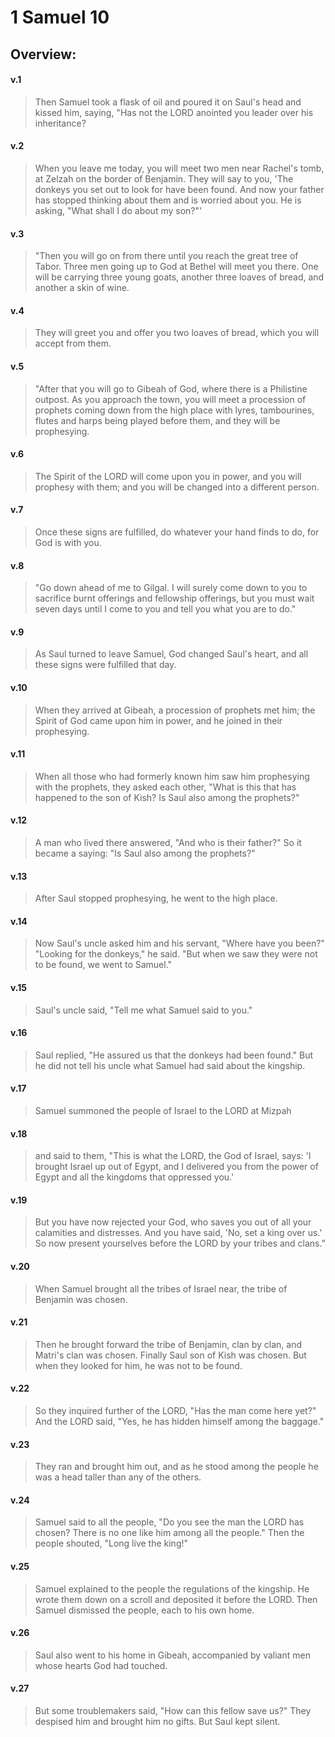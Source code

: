 # 1 Samuel 10

## Overview:


#### v.1
>Then Samuel took a flask of oil and poured it on Saul's head and kissed him, saying, "Has not the LORD anointed you leader over his inheritance?

#### v.2
>When you leave me today, you will meet two men near Rachel's tomb, at Zelzah on the border of Benjamin. They will say to you, 'The donkeys you set out to look for have been found. And now your father has stopped thinking about them and is worried about you. He is asking, "What shall I do about my son?"'

#### v.3
>"Then you will go on from there until you reach the great tree of Tabor. Three men going up to God at Bethel will meet you there. One will be carrying three young goats, another three loaves of bread, and another a skin of wine.

#### v.4
>They will greet you and offer you two loaves of bread, which you will accept from them.

#### v.5
>"After that you will go to Gibeah of God, where there is a Philistine outpost. As you approach the town, you will meet a procession of prophets coming down from the high place with lyres, tambourines, flutes and harps being played before them, and they will be prophesying.

#### v.6
>The Spirit of the LORD will come upon you in power, and you will prophesy with them; and you will be changed into a different person.

#### v.7
>Once these signs are fulfilled, do whatever your hand finds to do, for God is with you.

#### v.8
>"Go down ahead of me to Gilgal. I will surely come down to you to sacrifice burnt offerings and fellowship offerings, but you must wait seven days until I come to you and tell you what you are to do."

#### v.9
>As Saul turned to leave Samuel, God changed Saul's heart, and all these signs were fulfilled that day.

#### v.10
>When they arrived at Gibeah, a procession of prophets met him; the Spirit of God came upon him in power, and he joined in their prophesying.

#### v.11
>When all those who had formerly known him saw him prophesying with the prophets, they asked each other, "What is this that has happened to the son of Kish? Is Saul also among the prophets?"

#### v.12
>A man who lived there answered, "And who is their father?" So it became a saying: "Is Saul also among the prophets?"

#### v.13
>After Saul stopped prophesying, he went to the high place.

#### v.14
>Now Saul's uncle asked him and his servant, "Where have you been?" "Looking for the donkeys," he said. "But when we saw they were not to be found, we went to Samuel."

#### v.15
>Saul's uncle said, "Tell me what Samuel said to you."

#### v.16
>Saul replied, "He assured us that the donkeys had been found." But he did not tell his uncle what Samuel had said about the kingship.

#### v.17
>Samuel summoned the people of Israel to the LORD at Mizpah

#### v.18
>and said to them, "This is what the LORD, the God of Israel, says: 'I brought Israel up out of Egypt, and I delivered you from the power of Egypt and all the kingdoms that oppressed you.'

#### v.19
>But you have now rejected your God, who saves you out of all your calamities and distresses. And you have said, 'No, set a king over us.' So now present yourselves before the LORD by your tribes and clans."

#### v.20
>When Samuel brought all the tribes of Israel near, the tribe of Benjamin was chosen.

#### v.21
>Then he brought forward the tribe of Benjamin, clan by clan, and Matri's clan was chosen. Finally Saul son of Kish was chosen. But when they looked for him, he was not to be found.

#### v.22
>So they inquired further of the LORD, "Has the man come here yet?" And the LORD said, "Yes, he has hidden himself among the baggage."

#### v.23
>They ran and brought him out, and as he stood among the people he was a head taller than any of the others.

#### v.24
>Samuel said to all the people, "Do you see the man the LORD has chosen? There is no one like him among all the people." Then the people shouted, "Long live the king!"

#### v.25
>Samuel explained to the people the regulations of the kingship. He wrote them down on a scroll and deposited it before the LORD. Then Samuel dismissed the people, each to his own home.

#### v.26
>Saul also went to his home in Gibeah, accompanied by valiant men whose hearts God had touched.

#### v.27
>But some troublemakers said, "How can this fellow save us?" They despised him and brought him no gifts. But Saul kept silent.

